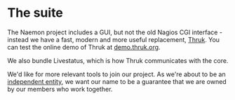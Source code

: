 # The suite

The Naemon project includes a GUI, but not the old Nagios CGI interface - instead we have a fast, modern and more useful replacement, [Thruk](http://thruk.org). You can test the online demo of Thruk at [demo.thruk.org](http://demo.thruk.org).

We also bundle Livestatus, which is how Thruk communicates with the core.

We'd like for more relevant tools to join our project. As we're about to be an [independent entity](/project), we want our name to be a guarantee that we are owned by our members who work together.
